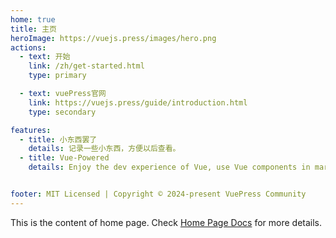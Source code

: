```yaml
---
home: true
title: 主页
heroImage: https://vuejs.press/images/hero.png
actions:
  - text: 开始
    link: /zh/get-started.html
    type: primary

  - text: vuePress官网
    link: https://vuejs.press/guide/introduction.html
    type: secondary

features:
  - title: 小东西罢了
    details: 记录一些小东西，方便以后查看。
  - title: Vue-Powered
    details: Enjoy the dev experience of Vue, use Vue components in markdown, and develop custom themes with Vue.


footer: MIT Licensed | Copyright © 2024-present VuePress Community
---
```


This is the content of home page. Check [Home Page Docs][default-theme-home] for more details.

[default-theme-home]: https://vuejs.press/reference/default-theme/frontmatter.html#home-page

